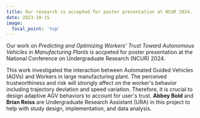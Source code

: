 ```yaml
---
title: Our research is accepted for poster presentation at NCUR 2024.
date: 2023-10-15
image:
  focal_point: 'top'
---
```


Our work on *Predicting and Optimizing Workers’ Trust Toward Autonomous Vehicles in Manufacturing Plants* is accpeted for poster presentation at the National Conference on Undergraduate Research (NCUR) 2024.

<!--more-->

This work investigated the interaction between Automated Guided Vehicles (AGVs) and Workers in large manufacturing plant. The perceived trustworthiness and risk will strongly affect on the worker's behavior including trajectory deviation and speed variation. Therefore, it is crucial to design adaptive AGV behaviors to account for user's trust. **Abbey Bold** and **Brian Reiss** are Undergraduate Research Assistant (URA) in this project to help with study design, implementation, and data analysis.
